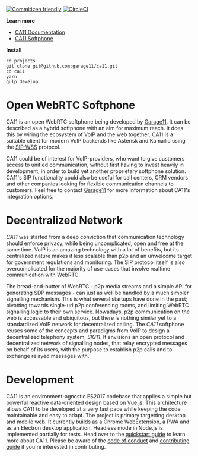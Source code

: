 [![Commitizen friendly](https://img.shields.io/badge/commitizen-friendly-brightgreen.svg)](http://commitizen.github.io/cz-cli/)
[![CircleCI](https://circleci.com/gh/garage11/ca11/tree/develop.svg?style=svg)](https://circleci.com/gh/garage11/ca11/tree/develop)

**Learn more**
* [CA11 Documentation](https://docs.ca11.io)
* [CA11 Softphone](https://ca11.io/)


**Install**

    cd projects
    git clone git@github.com:garage11/ca11.git
    cd ca11
    yarn
    gulp develop


# Open WebRTC Softphone
CA11 is an open WebRTC softphone being developed by [Garage11](https://garage11.tech).
It can be described as a hybrid softphone with an aim for maximum reach. It does this
by wiring the ecosystem of VoIP and the web together. CA11 is a suitable client for
modern VoIP backends like Asterisk and Kamailio using the [SIP-WSS](https://tools.ietf.org/html/rfc7118) protocol.

CA11 could be of interest for VoIP-providers, who want to give customers
access to unified communication, without first having to invest heavily in
development, in order to build yet another proprietary softphone solution.
CA11's SIP functionality could also be useful for call centers,
CRM vendors and other companies looking for flexible communication
channels to customers. Feel free to contact [Garage11](mailto:jeroen@garage11.tech)
for more information about CA11's integration options.


# Decentralized Network
*CA11* was started from a deep conviction that communication technology should
enforce privacy, while being uncomplicated, open and free at the same time.
VoIP is an amazing technology with a lot of benefits, but its centralized
nature makes it less scalable than p2p and an unwelcome target for government
regulations and monitoring. The SIP protocol itself is also overcomplicated
for the majority of use-cases that involve realtime communication with WebRTC.

The bread-and-butter of WebRTC - p2p media streams and a simple API
for generating SDP messages - can just as well be handled by a much simpler
signalling mechanism. This is what several startups have done in the past;
pivotting towards single-url p2p conferencing rooms, and limiting WebRTC
signalling logic to their own service. Nowadays, p2p communication on the
web is accessable and ubiquitous, but there is nothing similar yet to a
standardized VoIP network for decentralized calling. The *CA11* softphone
reuses some of the concepts and paradigms from VoIP to design a
decentralized telephony system; *SIG11*. It envisions an open protocol
and decentralized network of signalling nodes, that relay encrypted
messages on behalf of its users, with the purpose to establish p2p
calls and to exchange relayed messages with.


# Development
CA11 is an environment-agnostic ES2017 codebase that applies a simple
but powerful reactive data-oriented design based on [Vue.js](https://vuejs.org/).
This architecture allows CA11 to be developed at a very fast pace while keeping
the code maintainable and easy to adapt. The project is primary targetting desktop
and mobile web. It currently builds as a Chrome WebExtension, a PWA and as an
Electron desktop application. Headless mode in Node.js is implemented partially
for tests. Head over to the [quickstart guide](https://ca11.io/developer/introduction)
to learn more about CA11. Please be aware of the [code of conduct](https://github.com/garage11/ca11/blob/develop/.github/CODE_OF_CONDUCT.md)
and [contributing guide](https://github.com/garage11/ca11/blob/develop/.github/CONTRIBUTING.md) if you're interested in contributing.



